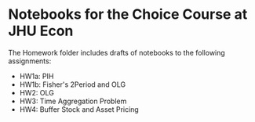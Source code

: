 # Notebooks for the Choice Course at JHU Econ 

The Homework folder includes drafts of notebooks to the following assignments:
- HW1a: PIH
- HW1b: Fisher's 2Period and OLG
- HW2: OLG 
- HW3: Time Aggregation Problem
- HW4: Buffer Stock and Asset Pricing  
